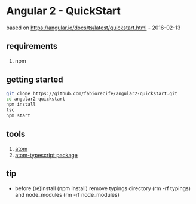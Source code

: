 # Angular 2 - QuickStart

based on https://angular.io/docs/ts/latest/quickstart.html - 2016-02-13

## requirements

1. npm

## getting started

```bash
git clone https://github.com/fabiorecife/angular2-quickstart.git
cd angular2-quickstart
npm install
tsc
npm start
```

## tools

1. [atom](https://atom.io/)
2. [atom-typescript package](https://atom.io/packages/atom-typescript)

## tip

- before (re)install (npm install) remove typings directory (rm -rf typings)
and node_modules (rm -rf node_modules)
